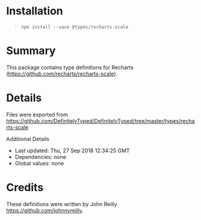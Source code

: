 # Installation
> `npm install --save @types/recharts-scale`

# Summary
This package contains type definitions for Recharts (https://github.com/recharts/recharts-scale).

# Details
Files were exported from https://github.com/DefinitelyTyped/DefinitelyTyped/tree/master/types/recharts-scale

Additional Details
 * Last updated: Thu, 27 Sep 2018 12:34:25 GMT
 * Dependencies: none
 * Global values: none

# Credits
These definitions were written by John Reilly <https://github.com/johnnyreilly>.
